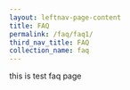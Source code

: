 ```yaml
---
layout: leftnav-page-content
title: FAQ
permalink: /faq/faq1/
third_nav_title: FAQ
collection_name: faq
---
```


this is test faq page
